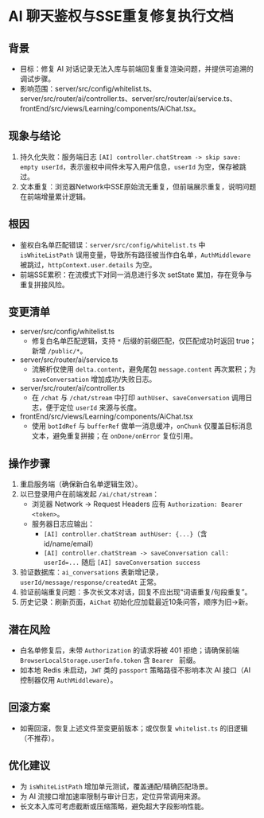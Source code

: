# AI 聊天鉴权与SSE重复修复执行文档

## 背景
- 目标：修复 AI 对话记录无法入库与前端回复重复渲染问题，并提供可追溯的调试步骤。
- 影响范围：server/src/config/whitelist.ts、server/src/router/ai/controller.ts、server/src/router/ai/service.ts、frontEnd/src/views/Learning/components/AiChat.tsx。

## 现象与结论
1) 持久化失败：服务端日志 `[AI] controller.chatStream -> skip save: empty userId`，表示鉴权中间件未写入用户信息，`userId` 为空，保存被跳过。
2) 文本重复：浏览器Network中SSE原始流无重复，但前端展示重复，说明问题在前端增量累计逻辑。

## 根因
- 鉴权白名单匹配错误：`server/src/config/whitelist.ts` 中 `isWhiteListPath` 误用变量，导致所有路径被当作白名单，`AuthMiddleware` 被跳过，`httpContext.user.details` 为空。
- 前端SSE累积：在流模式下对同一消息进行多次 setState 累加，存在竞争与重复拼接风险。

## 变更清单
- server/src/config/whitelist.ts
  - 修复白名单匹配逻辑，支持 `*` 后缀的前缀匹配，仅匹配成功时返回 true；新增 `/public/*`。
- server/src/router/ai/service.ts
  - 流解析仅使用 `delta.content`，避免尾包 `message.content` 再次累积；为 `saveConversation` 增加成功/失败日志。
- server/src/router/ai/controller.ts
  - 在 `/chat` 与 `/chat/stream` 中打印 `authUser`、`saveConversation` 调用日志，便于定位 `userId` 来源与长度。
- frontEnd/src/views/Learning/components/AiChat.tsx
  - 使用 `botIdRef` 与 `bufferRef` 做单一消息缓冲，`onChunk` 仅覆盖目标消息文本，避免重复拼接；在 `onDone/onError` 复位引用。

## 操作步骤
1) 重启服务端（确保新白名单逻辑生效）。
2) 以已登录用户在前端发起 `/ai/chat/stream`：
   - 浏览器 Network → Request Headers 应有 `Authorization: Bearer <token>`。
   - 服务器日志应输出：
     - `[AI] controller.chatStream authUser: {...}`（含 id/name/email）
     - `[AI] controller.chatStream -> saveConversation call: userId=...` 随后 `[AI] saveConversation success`
3) 验证数据库：`ai_conversations` 表新增记录，`userId/message/response/createdAt` 正常。
4) 验证前端重复问题：多次长文本对话，回复不应出现“词语重复/句段重复”。
5) 历史记录：刷新页面，`AiChat` 初始化应加载最近10条问答，顺序为旧→新。

## 潜在风险
- 白名单修复后，未带 `Authorization` 的请求将被 401 拒绝；请确保前端 `BrowserLocalStorage.userInfo.token` 含 `Bearer ` 前缀。
- 如本地 Redis 未启动，`JWT` 类的 `passport` 策略路径不影响本次 AI 接口（AI 控制器仅用 `AuthMiddleware`）。

## 回滚方案
- 如需回滚，恢复上述文件至变更前版本；或仅恢复 `whitelist.ts` 的旧逻辑（不推荐）。

## 优化建议
- 为 `isWhiteListPath` 增加单元测试，覆盖通配/精确匹配场景。
- 为 AI 流接口增加速率限制与审计日志，定位异常调用来源。
- 长文本入库可考虑截断或压缩策略，避免超大字段影响性能。

